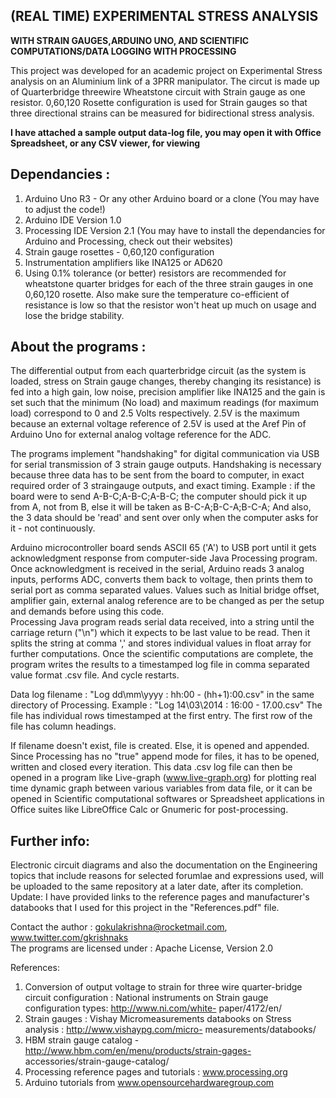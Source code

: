 (REAL TIME) EXPERIMENTAL STRESS ANALYSIS 
--------------
<B>WITH STRAIN GAUGES,ARDUINO UNO, AND SCIENTIFIC COMPUTATIONS/DATA LOGGING WITH PROCESSING </b>

This project was developed for an academic project on Experimental Stress analysis on an Aluminium link of a 3PRR manipulator. The circut is made up of Quarterbridge threewire Wheatstone circuit with Strain gauge as one resistor. 0,60,120 Rosette configuration is used for Strain gauges so that three directional strains can be measured for bidirectional stress analysis. 

<b>I have attached a sample output data-log file, you may open it with Office Spreadsheet, or any CSV viewer, for viewing </b>  

Dependancies :
--------------

1) Arduino Uno R3 - Or any other Arduino board or a clone (You may have to adjust the code!)  
2) Arduino IDE Version 1.0  
3) Processing IDE Version 2.1 (You may have to install the dependancies for Arduino and Processing, check out their  websites)  
4) Strain gauge rosettes - 0,60,120 configuration  
5) Instrumentation amplifiers like INA125 or AD620  
6) Using 0.1% tolerance (or better) resistors are recommended for wheatstone quarter bridges for each of the three strain gauges in one 0,60,120 rosette.  Also make sure the temperature co-efficient of resistance is low so that the resistor won't heat up much on usage and lose the bridge stability.  

About the programs :
-------------

The differential output from each quarterbridge circuit (as the system is loaded, stress on Strain gauge changes, thereby changing its resistance) is fed into a high gain, low noise, precision amplifier like INA125 and the gain is set such that the minimum (No load) and maximum readings (for maximum load) correspond to 0 and 2.5 Volts respectively. 2.5V is the maximum because an external voltage reference of 2.5V is used at the Aref Pin of Arduino Uno for external analog voltage reference for the ADC.

The programs implement "handshaking" for digital communication via USB for serial transmission of 3 strain gauge outputs. Handshaking is necessary because three data has to be sent from the board to computer, in exact required order of 3 straingauge outputs, and exact timing. Example : if the board were to send A-B-C;A-B-C;A-B-C; the computer should pick it up from A, not from B, else it will be taken as B-C-A;B-C-A;B-C-A; And also, the 3 data should be 'read' and sent over only when the computer asks for it - not continuously. 

Arduino microcontroller board sends ASCII 65 ('A') to USB port until it gets acknowledgment response from computer-side Java Processing program. Once acknowledgment is received in the serial, Arduino reads 3 analog inputs, performs ADC, converts them back to voltage, then prints them to serial port as comma separated values. Values such as Initial bridge offset, amplifier gain, external analog reference are to be changed as per the setup and demands before using this code.  
Processing Java program reads serial data received, into a string until the carriage return ("\n") which it expects to be last value to be read. Then it splits the string at comma ',' and stores individual values in float array for further computations. Once the scientific computations are complete, the program writes the results to a timestamped log file in comma separated value format .csv file.  And cycle restarts.

Data log filename : "Log dd\mm\yyyy : hh:00 - (hh+1):00.csv" in the same directory of Processing. 
Example : "Log 14\03\2014 : 16:00 - 17.00.csv" 
The file has individual rows timestamped at the first entry. The first row of the file has column headings.  

If filename doesn't exist, file is created. Else, it is opened and appended. Since Processing has no "true" append mode for files, it has to be opened, written and closed every iteration. This data .csv log file can then be opened in a program like Live-graph (www.live-graph.org) for plotting real time dynamic graph between various  variables from data file, or it can be opened in Scientific computational softwares or Spreadsheet applications in Office suites like LibreOffice Calc or Gnumeric for post-processing.  

Further info: 
-------------

Electronic circuit diagrams and also the documentation on the Engineering topics that include reasons for selected forumlae and expressions used, will be uploaded to the same repository at a later date, after its completion. 
Update: I have provided links to the reference pages and manufacturer's databooks that I used for this project in the "References.pdf" file.

Contact the author : gokulakrishna@rocketmail.com, www.twitter.com/gkrishnaks  
The programs are licensed under : Apache License, Version 2.0

References:

1) Conversion of output voltage to strain for three wire quarter-bridge circuit configuration :
National instruments on Strain gauge configuration types: http://www.ni.com/white-
paper/4172/en/
2) Strain gauges :
Vishay Micromeasurements databooks on Stress analysis : http://www.vishaypg.com/micro-
measurements/databooks/
3) HBM strain gauge catalog - http://www.hbm.com/en/menu/products/strain-gages-
accessories/strain-gauge-catalog/
4) Processing reference pages and tutorials : www.processing.org
5) Arduino tutorials from www.opensourcehardwaregroup.com
